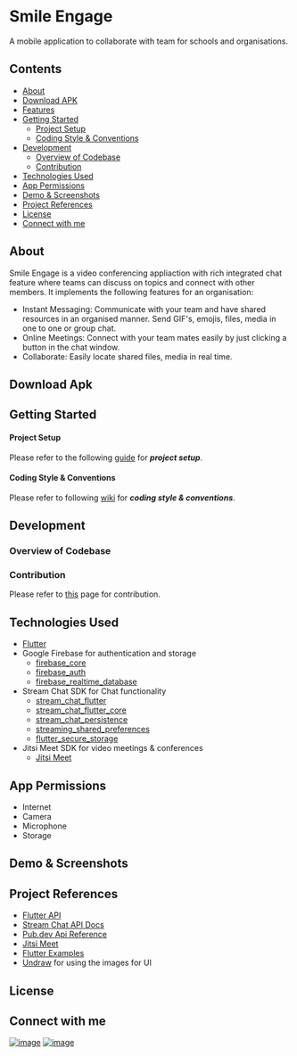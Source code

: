 # Smile Engage

A mobile application to collaborate with team for schools and organisations.

## Contents
- [About](https://github.com/payalmangla17/smile_engage/#about)
- [Download APK](https://github.com/payalmangla17/smile_engage/#download_apk)
- [Features](https://github.com/payalmangla17/smile_engage/#features)
- [Getting Started](https://github.com/payalmangla17/smile_engage/#getting_started)
    - [Project Setup](https://github.com/payalmangla17/smile_engage/#started)
    - [Coding Style & Conventions](https://github.com/payalmangla17/smile_engage/#coding_style)
- [Development](https://github.com/payalmangla17/smile_engage/#development)
    - [Overview of Codebase](https://github.com/payalmangla17/smile_engage/#codebase)
    - [Contribution](https://github.com/payalmangla17/smile_engage/#contribution)
- [Technologies Used](https://github.com/payalmangla17/smile_engage/#tech_used)
- [App Permissions](https://github.com/payalmangla17/smile_engage/#permissions)
- [Demo & Screenshots](https://github.com/payalmangla17/smile_engage/#demo)
- [Project References](https://github.com/payalmangla17/smile_engage/#references)
- [License](https://github.com/payalmangla17/smile_engage/#license)
- [Connect with me](https://github.com/payalmangla17/smile_engage/#profile)

## About

Smile Engage is a video conferencing appliaction with rich integrated chat feature where teams can discuss on topics and connect with other members.
It implements the following features for an organisation:
  - Instant Messaging:
    Communicate with your team and have shared resources in an organised manner. Send GIF's, emojis, files, media in one to one or group chat.
  - Online Meetings:
    Connect with your team mates easily by just clicking a button in the chat window.
  - Collaborate:
    Easily locate shared files, media in real time.
    
## Download Apk
## Getting Started
#### Project Setup
Please refer to the following [guide](https://github.com/payalmangla17/smile_engage/wiki) for **_project setup_**.
#### Coding Style & Conventions
Please refer to following [wiki](https://github.com/payalmangla17/smile_engage/wiki/#coding) for **_coding style & conventions_**.

## Development
### Overview of Codebase
### Contribution
Please refer to [this](https://github.com/payalmangla17/smile_engage/wiki/Contribute) page for contribution.

## Technologies Used
- [Flutter](https://flutter.dev/)
- Google Firebase for authentication and storage
    - [firebase_core](https://pub.dev/packages/firebase_core)
    - [firebase_auth](https://pub.dev/packages/firebase_auth)
    - [firebase_realtime_database](https://pub.dev/packages/firebase_database)
- Stream Chat SDK for Chat functionality
    - [stream_chat_flutter](https://pub.dev/packages/stream_chat_flutter)
    - [stream_chat_flutter_core](https://pub.dev/packages/stream_chat_flutter_core)
    - [stream_chat_persistence](https://pub.dev/packages/stream_chat_persistence)
    - [streaming_shared_preferences](https://pub.dev/packages/streaming_shared_preferences)
    - [flutter_secure_storage](https://pub.dev/packages/flutter_secure_storage)
- Jitsi Meet SDK for video meetings & conferences
    - [Jitsi Meet](https://pub.dev/packages/jitsi_meet)

## App Permissions
- Internet
- Camera
- Microphone
- Storage

## Demo & Screenshots

## Project References
- [Flutter API](https://api.flutter.dev/index.html)
- [Stream Chat API Docs](https://getstream.io/chat/docs/flutter-dart/)
- [Pub.dev Api Reference](https://pub.dev/)
- [Jitsi Meet](https://pub.dev/packages/jitsi_meet)
- [Flutter Examples](https://github.com/GetStream/flutter-samples)
- [Undraw](https://undraw.co/) for using the images for UI

## License

## Connect with me
[![image](https://img.shields.io/badge/LinkedIn-0077B5?style=for-the-badge&logo=linkedin&logoColor=white)](https://www.linkedin.com/in/payal-mangla/) [![image](https://img.shields.io/badge/GitHub-100000?style=for-the-badge&logo=github&logoColor=white)](https://github.com/payalmangla17)



  

